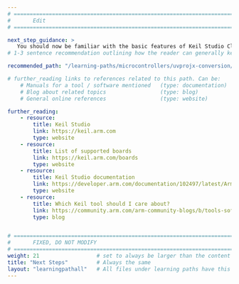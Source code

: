```yaml
---
# ================================================================================
#       Edit
# ================================================================================

next_step_guidance: >
   You should now be familiar with the basic features of Keil Studio Cloud.
# 1-3 sentence recommendation outlining how the reader can generally keep learning about these topics, and a specific explanation of why the next step is being recommended.

recommended_path: "/learning-paths/microcontrollers/uvprojx-conversion/"

# further_reading links to references related to this path. Can be:
    # Manuals for a tool / software mentioned   (type: documentation)
    # Blog about related topics                 (type: blog)
    # General online references                 (type: website) 

further_reading:
    - resource:
        title: Keil Studio
        link: https://keil.arm.com
        type: website
    - resource:
        title: List of supported boards
        link: https://keil.arm.com/boards
        type: website
    - resource:
        title: Keil Studio documentation
        link: https://developer.arm.com/documentation/102497/latest/Arm-Keil-Studio
        type: website
    - resource:
        title: Which Keil tool should I care about?
        link: https://community.arm.com/arm-community-blogs/b/tools-software-ides-blog/posts/which-keil-tool-should-i-care-about
        type: blog


# ================================================================================
#       FIXED, DO NOT MODIFY
# ================================================================================
weight: 21                  # set to always be larger than the content in this path, and one more than 'review'
title: "Next Steps"         # Always the same
layout: "learningpathall"   # All files under learning paths have this same wrapper
---
```

